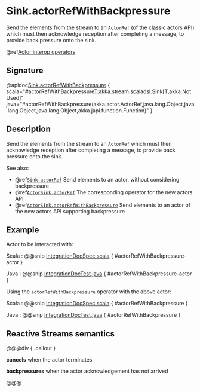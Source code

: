 # Sink.actorRefWithBackpressure

Send the elements from the stream to an `ActorRef` (of the classic actors API) which must then acknowledge reception after completing a message, to provide back pressure onto the sink.

@ref[Actor interop operators](../index.md#actor-interop-operators)

## Signature

@apidoc[Sink.actorRefWithBackpressure](Sink$) { scala="#actorRefWithBackpressure[T](ref:akka.actor.ActorRef,onInitMessage:Any,ackMessage:Any,onCompleteMessage:Any,onFailureMessage:Throwable=&gt;Any):akka.stream.scaladsl.Sink[T,akka.NotUsed]" java="#actorRefWithBackpressure(akka.actor.ActorRef,java.lang.Object,java.lang.Object,java.lang.Object,akka.japi.function.Function)" }

## Description

Send the elements from the stream to an `ActorRef` which must then acknowledge reception after completing a message,
to provide back pressure onto the sink.

See also:

* @ref[`Sink.actorRef`](../Sink/actorRef.md) Send elements to an actor, without considering backpressure
* @ref[`ActorSink.actorRef`](../ActorSink/actorRef.md) The corresponding operator for the new actors API
* @ref[`ActorSink.actorRefWithBackpressure`](../ActorSink/actorRefWithBackpressure.md) Send elements to an actor of the new actors API supporting backpressure


## Example

Actor to be interacted with: 

Scala
:   @@snip [IntegrationDocSpec.scala](/akka-docs/src/test/scala/docs/stream/IntegrationDocSpec.scala) { #actorRefWithBackpressure-actor }

Java
:   @@snip [IntegrationDocTest.java](/akka-docs/src/test/java/jdocs/stream/IntegrationDocTest.java) { #actorRefWithBackpressure-actor }

Using the `actorRefWithBackpressure` operator with the above actor:

Scala
:   @@snip [IntegrationDocSpec.scala](/akka-docs/src/test/scala/docs/stream/IntegrationDocSpec.scala) { #actorRefWithBackpressure }

Java
:   @@snip [IntegrationDocTest.java](/akka-docs/src/test/java/jdocs/stream/IntegrationDocTest.java) { #actorRefWithBackpressure }

## Reactive Streams semantics

@@@div { .callout }

**cancels** when the actor terminates

**backpressures** when the actor acknowledgement has not arrived

@@@

